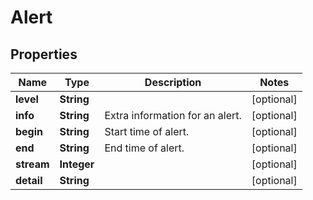 
# Alert

## Properties
Name | Type | Description | Notes
------------ | ------------- | ------------- | -------------
**level** | **String** |  |  [optional]
**info** | **String** | Extra information for an alert. |  [optional]
**begin** | **String** | Start time of alert. |  [optional]
**end** | **String** | End time of alert. |  [optional]
**stream** | **Integer** |  |  [optional]
**detail** | **String** |  |  [optional]



